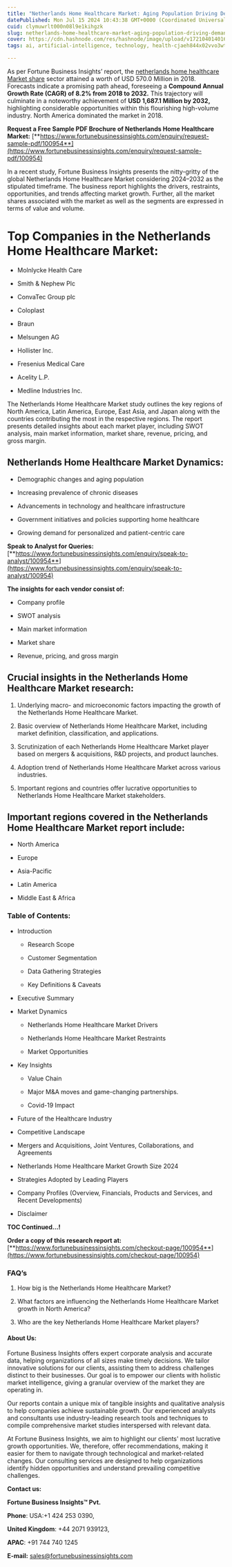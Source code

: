 ```yaml
---
title: "Netherlands Home Healthcare Market: Aging Population Driving Demand"
datePublished: Mon Jul 15 2024 10:43:38 GMT+0000 (Coordinated Universal Time)
cuid: clymuwrlt000n08l9e1kihgzk
slug: netherlands-home-healthcare-market-aging-population-driving-demand
cover: https://cdn.hashnode.com/res/hashnode/image/upload/v1721040140164/1f6fe667-9cf3-415f-a388-7b3abd993259.png
tags: ai, artificial-intelligence, technology, health-cjaeh844x02vvo3wtj5r2s75q, healthcare

---
```


As per Fortune Business Insights’ report, the [netherlands home healthcare Market share](https://www.fortunebusinessinsights.com/industry-reports/netherlands-home-healthcare-market-100954) sector attained a worth of USD 570.0 Million in 2018. Forecasts indicate a promising path ahead, foreseeing a **Compound Annual Growth Rate (CAGR) of 8.2% from 2018 to 2032.** This trajectory will culminate in a noteworthy achievement of **USD 1,687.1 Million by 2032,** highlighting considerable opportunities within this flourishing high-volume industry. North America dominated the market in 2018.

**Request a Free Sample PDF Brochure of Netherlands Home Healthcare Market:** [**https://www.fortunebusinessinsights.com/enquiry/request-sample-pdf/100954**](https://www.fortunebusinessinsights.com/enquiry/request-sample-pdf/100954)

In a recent study, Fortune Business Insights presents the nitty-gritty of the global Netherlands Home Healthcare Market considering 2024–2032 as the stipulated timeframe. The business report highlights the drivers, restraints, opportunities, and trends affecting market growth. Further, all the market shares associated with the market as well as the segments are expressed in terms of value and volume.

# **Top Companies in the Netherlands Home Healthcare Market:**

* Molnlycke Health Care
    
* Smith & Nephew Plc
    
* ConvaTec Group plc
    
* Coloplast
    
* Braun
    
* Melsungen AG
    
* Hollister Inc.
    
* Fresenius Medical Care
    
* Acelity L.P.
    
* Medline Industries Inc.
    

The Netherlands Home Healthcare Market study outlines the key regions of North America, Latin America, Europe, East Asia, and Japan along with the countries contributing the most in the respective regions. The report presents detailed insights about each market player, including SWOT analysis, main market information, market share, revenue, pricing, and gross margin.

## Netherlands Home Healthcare Market **Dynamics**:

* Demographic changes and aging population
    
* Increasing prevalence of chronic diseases
    
* Advancements in technology and healthcare infrastructure
    
* Government initiatives and policies supporting home healthcare
    
* Growing demand for personalized and patient-centric care
    

**Speak to Analyst for Queries:** [**https://www.fortunebusinessinsights.com/enquiry/speak-to-analyst/100954**](https://www.fortunebusinessinsights.com/enquiry/speak-to-analyst/100954)

**The insights for each vendor consist of:**

* Company profile
    
* SWOT analysis
    
* Main market information
    
* Market share
    
* Revenue, pricing, and gross margin
    

## **Crucial insights in the Netherlands Home Healthcare Market research:**

1. Underlying macro- and microeconomic factors impacting the growth of the Netherlands Home Healthcare Market.
    
2. Basic overview of Netherlands Home Healthcare Market, including market definition, classification, and applications.
    
3. Scrutinization of each Netherlands Home Healthcare Market player based on mergers & acquisitions, R&D projects, and product launches.
    
4. Adoption trend of Netherlands Home Healthcare Market across various industries.
    
5. Important regions and countries offer lucrative opportunities to Netherlands Home Healthcare Market stakeholders.
    

## **Important regions covered in the Netherlands Home Healthcare Market report include:**

* North America
    
* Europe
    
* Asia-Pacific
    
* Latin America
    
* Middle East & Africa
    

### **Table of Contents:**

* Introduction
    
    * Research Scope
        
    * Customer Segmentation
        
    * Data Gathering Strategies
        
    * Key Definitions & Caveats
        
* Executive Summary
    
* Market Dynamics
    
    * Netherlands Home Healthcare Market Drivers
        
    * Netherlands Home Healthcare Market Restraints
        
    * Market Opportunities
        
* Key Insights
    
    * Value Chain
        
    * Major M&A moves and game-changing partnerships.
        
    * Covid-19 Impact
        
* Future of the Healthcare Industry
    
* Competitive Landscape
    
* Mergers and Acquisitions, Joint Ventures, Collaborations, and Agreements
    
* Netherlands Home Healthcare Market Growth Size 2024
    
* Strategies Adopted by Leading Players
    
* Company Profiles (Overview, Financials, Products and Services, and Recent Developments)
    
* Disclaimer
    

**TOC Continued…!**

**Order a copy of this research report at:** [**https://www.fortunebusinessinsights.com/checkout-page/100954**](https://www.fortunebusinessinsights.com/checkout-page/100954)

### **FAQ’s**

1. How big is the Netherlands Home Healthcare Market?
    
2. What factors are influencing the Netherlands Home Healthcare Market growth in North America?
    
3. Who are the key Netherlands Home Healthcare Market players?
    

#### **About Us:**

Fortune Business Insights offers expert corporate analysis and accurate data, helping organizations of all sizes make timely decisions. We tailor innovative solutions for our clients, assisting them to address challenges distinct to their businesses. Our goal is to empower our clients with holistic market intelligence, giving a granular overview of the market they are operating in.

Our reports contain a unique mix of tangible insights and qualitative analysis to help companies achieve sustainable growth. Our experienced analysts and consultants use industry-leading research tools and techniques to compile comprehensive market studies interspersed with relevant data.

At Fortune Business Insights, we aim to highlight our clients' most lucrative growth opportunities. We, therefore, offer recommendations, making it easier for them to navigate through technological and market-related changes. Our consulting services are designed to help organizations identify hidden opportunities and understand prevailing competitive challenges.

**Contact us:**

**Fortune Business Insights™ Pvt.**

**Phone**: USA:+1 424 253 0390,

**United Kingdom**: +44 2071 939123,

**APAC**: +91 744 740 1245

**E-mail:** [sales@fortunebusinessinsights.com](mailto:sales@fortunebusinessinsights.com)